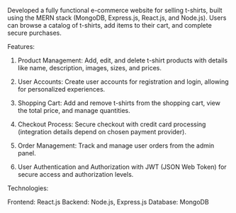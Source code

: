 Developed a fully functional e-commerce website for selling t-shirts, built using the MERN stack (MongoDB, Express.js, React.js, and Node.js). Users can browse a catalog of t-shirts, add items to their cart, and complete secure purchases.


Features:

1. Product Management: Add, edit, and delete t-shirt products with details like name, description, images, sizes, and prices.

2. User Accounts: Create user accounts for registration and login, allowing for personalized experiences.

3. Shopping Cart: Add and remove t-shirts from the shopping cart, view the total price, and manage quantities.

4. Checkout Process: Secure checkout with credit card processing (integration details depend on chosen payment provider).

5. Order Management: Track and manage user orders from the admin panel.

6. User Authentication and Authorization with JWT (JSON Web Token) for secure access and authorization levels.


Technologies:

Frontend: React.js
Backend: Node.js, Express.js
Database: MongoDB
